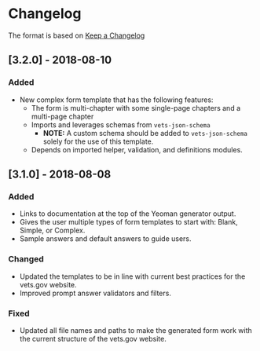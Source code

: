 # Changelog

The format is based on [Keep a Changelog](http://keepachangelog.com/en/1.0.0/)

## [3.2.0] - 2018-08-10
### Added
- New complex form template that has the following features:
    - The form is multi-chapter with some single-page chapters and a multi-page chapter
    - Imports and leverages schemas from `vets-json-schema`
        - **NOTE:** A custom schema should be added to `vets-json-schema` solely for the use of this template.
    - Depends on imported helper, validation, and definitions modules.

## [3.1.0] - 2018-08-08
### Added
- Links to documentation at the top of the Yeoman generator output.
- Gives the user multiple types of form templates to start with: Blank, Simple, or Complex.
- Sample answers and default answers to guide users.

### Changed
- Updated the templates to be in line with current best practices for the vets.gov website.
- Improved prompt answer validators and filters.

### Fixed
- Updated all file names and paths to make the generated form work with the current structure of the vets.gov website.


